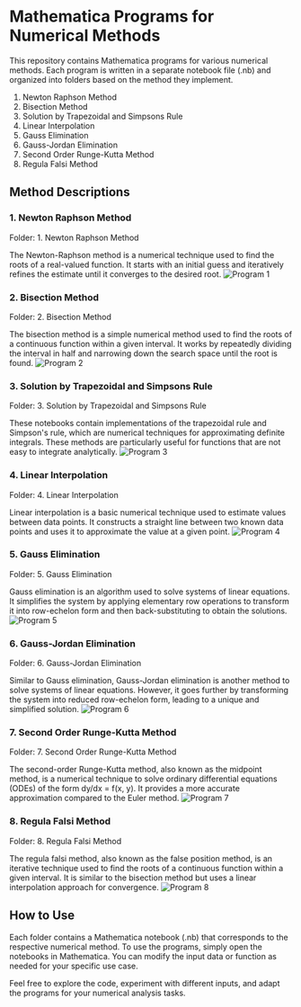 # Mathematica Programs for Numerical Methods

This repository contains Mathematica programs for various numerical methods. Each program is written in a separate notebook file (.nb) and organized into folders based on the method they implement.

1. Newton Raphson Method
2. Bisection Method
3. Solution by Trapezoidal and Simpsons Rule
4. Linear Interpolation
5. Gauss Elimination
6. Gauss-Jordan Elimination
7. Second Order Runge-Kutta Method
8. Regula Falsi Method

## Method Descriptions

### 1. Newton Raphson Method
Folder: 1. Newton Raphson Method

The Newton-Raphson method is a numerical technique used to find the roots of a real-valued function. It starts with an initial guess and iteratively refines the estimate until it converges to the desired root.
![Program 1](https://github.com/Aditya-Tiwary/Mathematica-Programs-for-Numerical-Methods/assets/83766476/d9f55c68-53c2-40ec-afbf-03e7af27f17a)

### 2. Bisection Method
Folder: 2. Bisection Method

The bisection method is a simple numerical method used to find the roots of a continuous function within a given interval. It works by repeatedly dividing the interval in half and narrowing down the search space until the root is found.
![Program 2](https://github.com/Aditya-Tiwary/Mathematica-Programs-for-Numerical-Methods/assets/83766476/57d671df-deb4-46ef-a29d-9bba493fbd6a)

### 3. Solution by Trapezoidal and Simpsons Rule
Folder: 3. Solution by Trapezoidal and Simpsons Rule

These notebooks contain implementations of the trapezoidal rule and Simpson's rule, which are numerical techniques for approximating definite integrals. These methods are particularly useful for functions that are not easy to integrate analytically.
![Program 3](https://github.com/Aditya-Tiwary/Mathematica-Programs-for-Numerical-Methods/assets/83766476/b891da6b-d0ff-4347-ba56-27766ff085e8)

### 4. Linear Interpolation
Folder: 4. Linear Interpolation

Linear interpolation is a basic numerical technique used to estimate values between data points. It constructs a straight line between two known data points and uses it to approximate the value at a given point.
![Program 4](https://github.com/Aditya-Tiwary/Mathematica-Programs-for-Numerical-Methods/assets/83766476/d40c9f29-5d13-41dd-bcca-225944016c4f)

### 5. Gauss Elimination
Folder: 5. Gauss Elimination

Gauss elimination is an algorithm used to solve systems of linear equations. It simplifies the system by applying elementary row operations to transform it into row-echelon form and then back-substituting to obtain the solutions.
![Program 5](https://github.com/Aditya-Tiwary/Mathematica-Programs-for-Numerical-Methods/assets/83766476/be08cf1b-cdd0-461d-9686-2a95e737ab6c)

### 6. Gauss-Jordan Elimination
Folder: 6. Gauss-Jordan Elimination

Similar to Gauss elimination, Gauss-Jordan elimination is another method to solve systems of linear equations. However, it goes further by transforming the system into reduced row-echelon form, leading to a unique and simplified solution.
![Program 6](https://github.com/Aditya-Tiwary/Mathematica-Programs-for-Numerical-Methods/assets/83766476/905e3960-1423-4034-8fbb-aee2bff63c81)

### 7. Second Order Runge-Kutta Method
Folder: 7. Second Order Runge-Kutta Method

The second-order Runge-Kutta method, also known as the midpoint method, is a numerical technique to solve ordinary differential equations (ODEs) of the form dy/dx = f(x, y). It provides a more accurate approximation compared to the Euler method.
![Program 7](https://github.com/Aditya-Tiwary/Mathematica-Programs-for-Numerical-Methods/assets/83766476/ea31ae63-d384-4fc3-84c8-92e8d1fcd711)

### 8. Regula Falsi Method
Folder: 8. Regula Falsi Method

The regula falsi method, also known as the false position method, is an iterative technique used to find the roots of a continuous function within a given interval. It is similar to the bisection method but uses a linear interpolation approach for convergence.
![Program 8](https://github.com/Aditya-Tiwary/Mathematica-Programs-for-Numerical-Methods/assets/83766476/25661aa5-e59b-4653-a441-99d0ac13ec8d)

## How to Use

Each folder contains a Mathematica notebook (.nb) that corresponds to the respective numerical method. To use the programs, simply open the notebooks in Mathematica. You can modify the input data or function as needed for your specific use case.

Feel free to explore the code, experiment with different inputs, and adapt the programs for your numerical analysis tasks.

